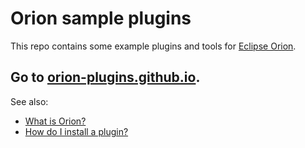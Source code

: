 Orion sample plugins
====================
This repo contains some example plugins and tools for [Eclipse Orion](http://wiki.eclipse.org/Orion).

## Go to [orion-plugins.github.io](https://orion-plugins.github.io/).

See also:

* [What is Orion?](http://wiki.eclipse.org/Orion/FAQ#What_is_the_Orion_project.3F)
* [How do I install a plugin?](http://wiki.eclipse.org/Orion/How_Tos/Installing_A_Plugin)
